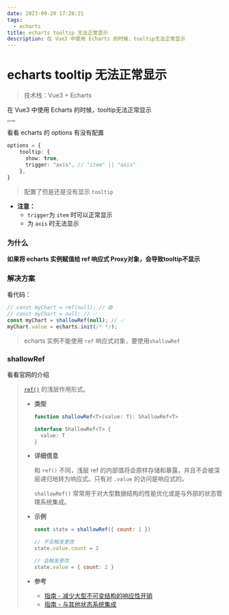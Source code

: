 ```yaml
---
date: 2023-09-20 17:20:21
tags:
  - echarts
title: echarts tooltip 无法正常显示
description: 在 Vue3 中使用 Echarts 的时候，tooltip无法正常显示
---
```


# echarts tooltip 无法正常显示

> 技术栈：Vue3 + Echarts

在 Vue3 中使用 Echarts 的时候，tooltip无法正常显示

<img src="https://huyu-blog.oss-cn-hangzhou.aliyuncs.com/img/image-20230920165619388.png" alt="tooltip" style="zoom: 33%;" />

看看 echarts 的 options 有没有配置

```ts
options = {
    tooltip: {
      show: true,
      trigger: "axis", // "item" || "axis"
    },
}
```

> 配置了但是还是没有显示 `tooltip`

+ **注意：**
  + `trigger`为 `item` 时可以正常显示
  + 为 `axis` 时无法显示



### 为什么

 **如果将 echarts 实例赋值给 ref 响应式 Proxy对象，会导致tooltip不显示**



### **解决方案**

看代码：

```ts
// const myChart = ref(null); // ❎
// const myChart = null; // ✅
const myChart = shallowRef(null); // ✅
myChart.value = echarts.init(/* */);
```

> echarts 实例不能使用 `ref` 响应式对象，要使用`shallowRef`







### shallowRef

看看官网的介绍

> [`ref()`](https://cn.vuejs.org/api/reactivity-core.html#ref) 的浅层作用形式。
>
> - **类型**
>
>   ```ts
>   function shallowRef<T>(value: T): ShallowRef<T>
>   
>   interface ShallowRef<T> {
>     value: T
>   }
>   ```
>
> - **详细信息**
>
>   和 `ref()` 不同，浅层 ref 的内部值将会原样存储和暴露，并且不会被深层递归地转为响应式。只有对 `.value` 的访问是响应式的。
>
>   `shallowRef()` 常常用于对大型数据结构的性能优化或是与外部的状态管理系统集成。
>
> - **示例**
>
>   ```js
>   const state = shallowRef({ count: 1 })
>   
>   // 不会触发更改
>   state.value.count = 2
>   
>   // 会触发更改
>   state.value = { count: 2 }
>   ```
>
> - **参考**
>
>   - [指南 - 减少大型不可变结构的响应性开销](https://cn.vuejs.org/guide/best-practices/performance.html#reduce-reactivity-overhead-for-large-immutable-structures)
>   - [指南 - 与其他状态系统集成](https://cn.vuejs.org/guide/extras/reactivity-in-depth.html#integration-with-external-state-systems)
